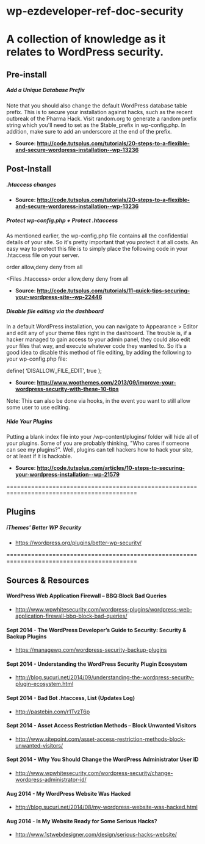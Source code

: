 wp-ezdeveloper-ref-doc-security
===============================

A collection of knowledge as it relates to WordPress security.
===========================================================================================

## Pre-install

##### Add a Unique Database Prefix

Note that you should also change the default WordPress database table prefix. This is to secure your installation against hacks, such as the recent outbreak of the Pharma Hack. Visit random.org to generate a random prefix string which you'll need to set as the $table_prefix in wp-config.php. In addition, make sure to add an underscore at the end of the prefix.

- **Source: http://code.tutsplus.com/tutorials/20-steps-to-a-flexible-and-secure-wordpress-installation--wp-13236**
 

## Post-Install

##### .htaccess changes

- **Source: http://code.tutsplus.com/tutorials/20-steps-to-a-flexible-and-secure-wordpress-installation--wp-13236**


##### Protect wp-config.php  + Protect .htaccess

As mentioned earlier, the wp-config.php file contains all the confidential details of your site. So it's pretty important that you protect it at all costs. An easy way to protect this file is to simply place the following code in your .htaccess file on your server.

<Files wp-config.php>
   order allow,deny
   deny from all
</Files>


<Files .htaccess>
   order allow,deny
   deny from all
</Files>


- **Source: http://code.tutsplus.com/tutorials/11-quick-tips-securing-your-wordpress-site--wp-22446**


##### Disable file editing via the dashboard

In a default WordPress installation, you can navigate to Appearance > Editor and edit any of your theme files right in the dashboard. The trouble is, if a hacker managed to gain access to your admin panel, they could also edit your files that way, and execute whatever code they wanted to. So it’s a good idea to disable this method of file editing, by adding the following to your wp-config.php file:

define( ‘DISALLOW_FILE_EDIT’, true );

- **Source: http://www.woothemes.com/2013/09/improve-your-wordpress-security-with-these-10-tips**

Note: This can also be done via hooks, in the event you want to still allow some user to use editing.


##### Hide Your Plugins

Putting a blank index file into your /wp-content/plugins/ folder will hide all of your plugins. Some of you are probably thinking, "Who cares if someone can see my plugins?". Well, plugins can tell hackers how to hack your site, or at least if it is hackable.

- **Source: http://code.tutsplus.com/articles/10-steps-to-securing-your-wordpress-installation--wp-21579**


===========================================================================================

## Plugins

##### iThemes' Better WP Security

- https://wordpress.org/plugins/better-wp-security/


===========================================================================================

## Sources & Resources

#### WordPress Web Application Firewall – BBQ:Block Bad Queries
- http://www.wpwhitesecurity.com/wordpress-plugins/wordpress-web-application-firewall-bbq-block-bad-queries/

#### Sept 2014 - The WordPress Developer’s Guide to Security: Security & Backup Plugins
 - https://managewp.com/wordpress-security-backup-plugins


#### Sept 2014 - Understanding the WordPress Security Plugin Ecosystem
- http://blog.sucuri.net/2014/09/understanding-the-wordpress-security-plugin-ecosystem.html


#### Sept 2014 - Bad Bot .htaccess, List (Updates Log)
 - http://pastebin.com/r1TvzT6p


#### Sept 2014 - Asset Access Restriction Methods – Block Unwanted Visitors
 - http://www.sitepoint.com/asset-access-restriction-methods-block-unwanted-visitors/
 

#### Sept 2014 - Why You Should Change the WordPress Administrator User ID
- http://www.wpwhitesecurity.com/wordpress-security/change-wordpress-administrator-id/


#### Aug 2014 - My WordPress Website Was Hacked
- http://blog.sucuri.net/2014/08/my-wordpress-website-was-hacked.html


#### Aug 2014 - Is My Website Ready for Some Serious Hacks?
- http://www.1stwebdesigner.com/design/serious-hacks-website/
